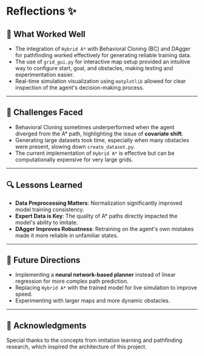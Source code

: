 # Reflections ✨

## 🚀 **What Worked Well**

* The integration of `Hybrid A*` with Behavioral Cloning (BC) and DAgger for pathfinding worked effectively for generating reliable training data.
* The use of `grid_gui.py` for interactive map setup provided an intuitive way to configure start, goal, and obstacles, making testing and experimentation easier.
* Real-time simulation visualization using `matplotlib` allowed for clear inspection of the agent's decision-making process.

---

## 🧐 **Challenges Faced**

* Behavioral Cloning sometimes underperformed when the agent diverged from the A\* path, highlighting the issue of **covariate shift**.
* Generating large datasets took time, especially when many obstacles were present, slowing down `create_dataset.py`.
* The current implementation of `Hybrid A*` is effective but can be computationally expensive for very large grids.

---

## 🔍 **Lessons Learned**

* **Data Preprocessing Matters**: Normalization significantly improved model training consistency.
* **Expert Data is Key**: The quality of A\* paths directly impacted the model's ability to imitate.
* **DAgger Improves Robustness**: Retraining on the agent's own mistakes made it more reliable in unfamiliar states.

---

## 📌 **Future Directions**

* Implementing a **neural network-based planner** instead of linear regression for more complex path prediction.
* Replacing `Hybrid A*` with the trained model for live simulation to improve speed.
* Experimenting with larger maps and more dynamic obstacles.

---

## 🤝 **Acknowledgments**

Special thanks to the concepts from imitation learning and pathfinding research, which inspired the architecture of this project.
